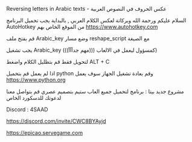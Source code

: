 Reversing letters in Arabic texts - عكس الحروف في النصوص العربية


السلام عليكم ورحمة الله وبركاتة
لعكس الكلام العربي , بالبداية يجب تحميل البرنامج AutoHotkey من الموقع الخاص بهم
https://www.autohotkey.com

قم بفتح ملف Arabic_key وضع مسار reshape_script مع الصيغة

يجب تشغيل Arabic_key كمسؤول ليعمل في الالعاب (((مهم جدآآآ))))

لتحويل فقط قم بتظليل الكلام واضغط         ALT + C 



اذا لم يعمل 
قم بتحميل python وقم بعادة تشغيل الجهاز سوف يعمل
https://www.python.org





مشروع جديد بيتا : 
برنامج لتحميل جميع العاب ستيم  بتصميم عصري قم بتواصل معنا لدعوتك للدسكورد الخاص

Discord : 4SAAD




https://discord.com/invite/CWC8BYAyjd

https://epicao.servegame.com





